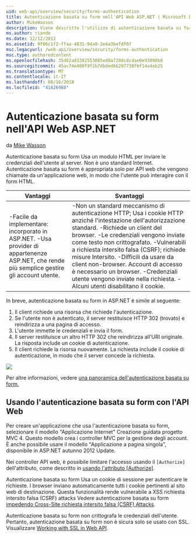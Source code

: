 ```yaml
---
uid: web-api/overview/security/forms-authentication
title: Autenticazione basata su form nell'API Web ASP.NET | Microsoft Docs
author: MikeWasson
description: Viene descritto l'utilizzo di autenticazione basata su form in ASP.NET Web API.
ms.author: riande
ms.date: 12/12/2012
ms.assetid: 9f06c1f2-ffaa-4831-94a0-2e4a3befdf07
msc.legacyurl: /web-api/overview/security/forms-authentication
msc.type: authoredcontent
ms.openlocfilehash: 35d62a83382553085ed8a728dcdcdae0e93090b8
ms.sourcegitcommit: 45ac74e400f9f2b7dbded66297730f6f14a4eb25
ms.translationtype: MT
ms.contentlocale: it-IT
ms.lasthandoff: 08/16/2018
ms.locfileid: "41826988"
---
```

<a name="forms-authentication-in-aspnet-web-api"></a>Autenticazione basata su form nell'API Web ASP.NET
====================
da [Mike Wasson](https://github.com/MikeWasson)

Autenticazione basata su form Usa un modulo HTML per inviare le credenziali dell'utente al server. Non è uno standard Internet. Autenticazione basata su form è appropriata solo per API web che vengono chiamate da un'applicazione web, in modo che l'utente può interagire con il form HTML.

| Vantaggi | Svantaggi |
| --- | --- |
| -Facile da implementare: incorporato in ASP.NET. -Usa provider di appartenenze ASP.NET, che rende più semplice gestire gli account utente. | -Non un standard meccanismo di autenticazione HTTP; Usa i cookie HTTP anziché l'intestazione dell'autorizzazione standard. -Richiede un client del browser. -Le credenziali vengono inviate come testo non crittografato. -Vulnerabili a richiesta intersito falsa (CSRF); richiede misure Intersito. -Difficili da usare da client non-browser. Account di accesso è necessario un browser. -Credenziali utente vengono inviate nella richiesta. -Alcuni utenti disabilitano il cookie. |

In breve, autenticazione basata su form in ASP.NET è simile al seguente:

1. Il client richiede una risorsa che richiede l'autenticazione.
2. Se l'utente non è autenticato, il server restituisce HTTP 302 (trovato) e reindirizza a una pagina di accesso.
3. L'utente immette le credenziali e invia il form.
4. Il server restituisce un altro HTTP 302 che reindirizza all'URI originale. La risposta include un cookie di autenticazione.
5. Il client richiede la risorsa nuovamente. La richiesta include il cookie di autenticazione, in modo che il server concede la richiesta.

![](forms-authentication/_static/image1.png)

Per altre informazioni, vedere [una panoramica dell'autenticazione basata su form.](../../../web-forms/overview/older-versions-security/introduction/an-overview-of-forms-authentication-cs.md)

## <a name="using-forms-authentication-with-web-api"></a>Usando l'autenticazione basata su form con l'API Web

Per creare un'applicazione che usa l'autenticazione basata su form, selezionare il modello "Applicazione Internet" Creazione guidata progetto MVC 4. Questo modello crea i controller MVC per la gestione degli account. È anche possibile usare il modello "Applicazione a pagina singola", disponibile in ASP.NET autunno 2012 Update.

Nei controller API web, è possibile limitare l'accesso usando il `[Authorize]` dell'attributo, come descritto in [usando l'attributo [Authorize]](authentication-and-authorization-in-aspnet-web-api.md#auth3).

Autenticazione basata su form Usa un cookie di sessione per autenticare le richieste. I browser inviano automaticamente tutti i cookie pertinenti al sito web di destinazione. Questa funzionalità rende vulnerabile a XSS richiesta intersito falsa (CSRF) attacks Vedere autenticazione basata su form [impedendo Cross-Site richiesta intersito falsa (CSRF) Attacks](preventing-cross-site-request-forgery-csrf-attacks.md).

Autenticazione basata su form non crittografa le credenziali dell'utente. Pertanto, autenticazione basata su form non è sicura solo se usato con SSL. Visualizzare [Working with SSL in Web API](working-with-ssl-in-web-api.md).
